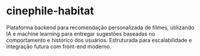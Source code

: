 # cinephile-habitat
Plataforma backend para recomendação personalizada de filmes, utilizando IA e machine learning para entregar sugestões baseadas no comportamento e histórico dos usuários. Estruturada para escalabilidade e integração futura com front-end moderno.
